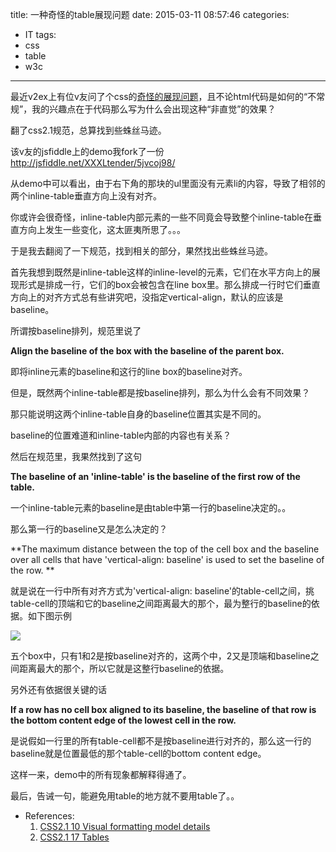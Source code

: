 title: 一种奇怪的table展现问题
date: 2015-03-11 08:57:46
categories:
- IT
tags:
- css
- table
- w3c
---
最近v2ex上有位v友问了个css的[奇怪的展现问题](https://v2ex.com/t/175855)，且不论html代码是如何的“不常规”，我的兴趣点在于代码那么写为什么会出现这种“非直觉”的效果？

翻了css2.1规范，总算找到些蛛丝马迹。

该v友的jsfiddle上的demo我fork了一份 http://jsfiddle.net/XXXLtender/5jvcoj98/

从demo中可以看出，由于右下角的那块的ul里面没有元素li的内容，导致了相邻的两个inline-table垂直方向上没有对齐。

你或许会很奇怪，inline-table内部元素的一些不同竟会导致整个inline-table在垂直方向上发生一些变化，这太匪夷所思了。。。

于是我去翻阅了一下规范，找到相关的部分，果然找出些蛛丝马迹。

首先我想到既然是inline-table这样的inline-level的元素，它们在水平方向上的展现形式是排成一行，它们的box会被包含在line box里。那么排成一行时它们垂直方向上的对齐方式总有些讲究吧，没指定vertical-align，默认的应该是baseline。

所谓按baseline排列，规范里说了

**Align the baseline of the box with the baseline of the parent box.**

即将inline元素的baseline和这行的line box的baseline对齐。

但是，既然两个inline-table都是按baseline排列，那么为什么会有不同效果？

那只能说明这两个inline-table自身的baseline位置其实是不同的。

baseline的位置难道和inline-table内部的内容也有关系？

然后在规范里，我果然找到了这句

**The baseline of an 'inline-table' is the baseline of the first row of the table.**

一个inline-table元素的baseline是由table中第一行的baseline决定的。。

那么第一行的baseline又是怎么决定的？

**The maximum distance between the top of the cell box and the baseline over all cells that have 'vertical-align: baseline' is used to set the baseline of the row. **

就是说在一行中所有对齐方式为'vertical-align: baseline'的table-cell之间，挑table-cell的顶端和它的baseline之间距离最大的那个，最为整行的baseline的依据。如下图示例

![](http://www.w3.org/TR/2011/REC-CSS2-20110607/images/cell-align.png)

五个box中，只有1和2是按baseline对齐的，这两个中，2又是顶端和baseline之间距离最大的那个，所以它就是这整行baseline的依据。

另外还有依据很关键的话

**If a row has no cell box aligned to its baseline, the baseline of that row is the bottom content edge of the lowest cell in the row.**

是说假如一行里的所有table-cell都不是按baseline进行对齐的，那么这一行的baseline就是位置最低的那个table-cell的bottom content edge。

这样一来，demo中的所有现象都解释得通了。

最后，告诫一句，能避免用table的地方就不要用table了。。

- References:
  1. [CSS2.1 10 Visual formatting model details](http://www.w3.org/TR/CSS21/visudet.html)
  2. [CSS2.1 17 Tables](http://www.w3.org/TR/2011/REC-CSS2-20110607/tables.html)
